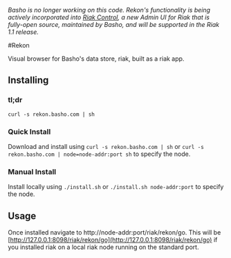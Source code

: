 *Basho is no longer working on this code. Rekon's functionality is being actively incorporated into [Riak Control](https://github.com/basho/riak_control), a new Admin UI for Riak that is fully-open source, maintained by Basho, and will be supported in the Riak 1.1 release.* 

#Rekon

Visual browser for Basho's data store, riak, built as a riak app.

## Installing

### tl;dr
`curl -s rekon.basho.com | sh`  

### Quick Install
Download and install using `curl -s rekon.basho.com | sh` or 
`curl -s rekon.basho.com | node=node-addr:port sh` to specify the node.

### Manual Install
Install locally using `./install.sh` or `./install.sh node-addr:port` 
to specify the node.

## Usage

Once installed navigate to http://node-addr:port/riak/rekon/go.  This will be
[http://127.0.0.1:8098/riak/rekon/go](http://127.0.0.1:8098/riak/rekon/go) if
you installed riak on a local riak node running on the standard port.
